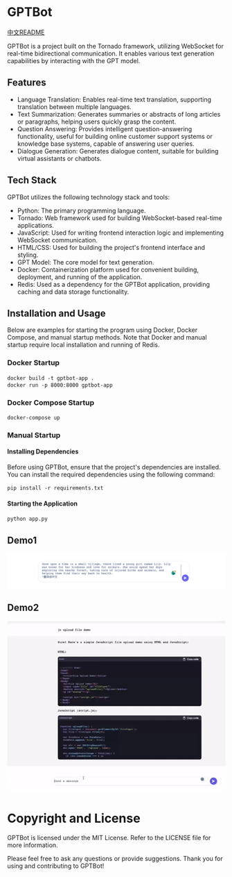 # GPTBot

[中文README](/Docs/README.md)

GPTBot is a project built on the Tornado framework, utilizing WebSocket for real-time bidirectional communication. It enables various text generation capabilities by interacting with the GPT model.

## Features
- Language Translation: Enables real-time text translation, supporting translation between multiple languages.
- Text Summarization: Generates summaries or abstracts of long articles or paragraphs, helping users quickly grasp the content.
- Question Answering: Provides intelligent question-answering functionality, useful for building online customer support systems or knowledge base systems, capable of answering user queries.
- Dialogue Generation: Generates dialogue content, suitable for building virtual assistants or chatbots.

## Tech Stack
GPTBot utilizes the following technology stack and tools:

- Python: The primary programming language.
- Tornado: Web framework used for building WebSocket-based real-time applications.
- JavaScript: Used for writing frontend interaction logic and implementing WebSocket communication.
- HTML/CSS: Used for building the project's frontend interface and styling.
- GPT Model: The core model for text generation.
- Docker: Containerization platform used for convenient building, deployment, and running of the application.
- Redis: Used as a dependency for the GPTBot application, providing caching and data storage functionality.


## Installation and Usage

Below are examples for starting the program using Docker, Docker Compose, and manual startup methods. Note that Docker and manual startup require local installation and running of Redis.

### Docker Startup
```
docker build -t gptbot-app .
docker run -p 8000:8000 gptbot-app
```

### Docker Compose Startup
```
docker-compose up
```

### Manual Startup

#### Installing Dependencies
Before using GPTBot, ensure that the project's dependencies are installed. You can install the required dependencies using the following command:

```
pip install -r requirements.txt

```


#### Starting the Application
```
python app.py
```

## Demo1
![Example Image](/static/images/demo2.png)


## Demo2
![Example Image](/static/images/demo.gif)



# Copyright and License
GPTBot is licensed under the MIT License. Refer to the LICENSE file for more information.

Please feel free to ask any questions or provide suggestions. Thank you for using and contributing to GPTBot!